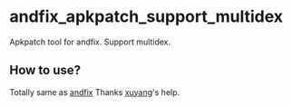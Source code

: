 # andfix_apkpatch_support_multidex
Apkpatch tool for andfix. Support multidex.
## How to use?
Totally same as [andfix](https://github.com/alibaba/andfix)
Thanks [xuyang](https://github.com/zhaoxuyang)'s help.